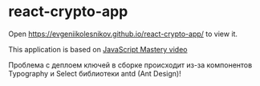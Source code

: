 # react-crypto-app
Open https://evgeniikolesnikov.github.io/react-crypto-app/ to view it.  

This application is based on [JavaScript Mastery video](https://www.youtube.com/watch?v=9DDX3US3kss&ab_channel=JavaScriptMastery)

Проблема с деплоем ключей в сборке происходит из-за компонентов Typography и Select библиотеки antd (Ant Design)!  